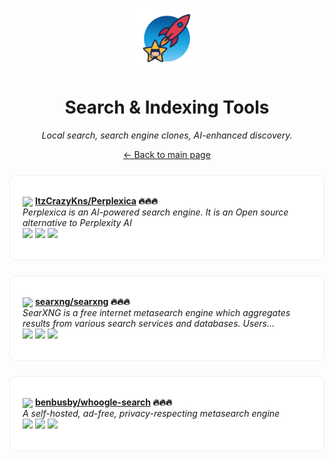 <p align="center"><img src="../assets/awesome-logo.png" width="100" alt="Awesome Repos"/></p>
<h1 align="center">Search & Indexing Tools</h1>
<p align="center"><i>Local search, search engine clones, AI-enhanced discovery.</i></p>

<p align="center"><a href="../README.md">← Back to main page</a></p>

<div align="left" style="border:1px solid #eee; border-radius:10px; padding:18px 20px; margin:24px 0; background:#fff;">

<img src="https://avatars.githubusercontent.com/u/95534749?v=4" width="32" style="vertical-align:middle;"/> <strong><a href="https://github.com/ItzCrazyKns/Perplexica">ItzCrazyKns/Perplexica</a> 🔥🔥🔥</strong><br/>
<em>Perplexica is an AI-powered search engine. It is an Open source alternative to Perplexity AI</em><br/>
<span>
<a href="https://github.com/ItzCrazyKns/Perplexica/stargazers"><img src="https://img.shields.io/github/stars/ItzCrazyKns/Perplexica?style=flat-square&labelColor=343b41"></a>
<a href="https://github.com/ItzCrazyKns/Perplexica/network/members"><img src="https://img.shields.io/github/forks/ItzCrazyKns/Perplexica?style=flat-square&labelColor=343b41"></a>
<a href="https://github.com/ItzCrazyKns/Perplexica/commits"><img src="https://img.shields.io/github/last-commit/ItzCrazyKns/Perplexica?style=flat-square&labelColor=343b41"></a>
</span>
</div>

<div align="left" style="border:1px solid #eee; border-radius:10px; padding:18px 20px; margin:24px 0; background:#fff;">

<img src="https://avatars.githubusercontent.com/u/80454229?v=4" width="32" style="vertical-align:middle;"/> <strong><a href="https://github.com/searxng/searxng">searxng/searxng</a> 🔥🔥🔥</strong><br/>
<em>SearXNG is a free internet metasearch engine which aggregates results from various search services and databases. Users...</em><br/>
<span>
<a href="https://github.com/searxng/searxng/stargazers"><img src="https://img.shields.io/github/stars/searxng/searxng?style=flat-square&labelColor=343b41"></a>
<a href="https://github.com/searxng/searxng/network/members"><img src="https://img.shields.io/github/forks/searxng/searxng?style=flat-square&labelColor=343b41"></a>
<a href="https://github.com/searxng/searxng/commits"><img src="https://img.shields.io/github/last-commit/searxng/searxng?style=flat-square&labelColor=343b41"></a>
</span>
</div>

<div align="left" style="border:1px solid #eee; border-radius:10px; padding:18px 20px; margin:24px 0; background:#fff;">

<img src="https://avatars.githubusercontent.com/u/33362396?v=4" width="32" style="vertical-align:middle;"/> <strong><a href="https://github.com/benbusby/whoogle-search">benbusby/whoogle-search</a> 🔥🔥🔥</strong><br/>
<em>A self-hosted, ad-free, privacy-respecting metasearch engine</em><br/>
<span>
<a href="https://github.com/benbusby/whoogle-search/stargazers"><img src="https://img.shields.io/github/stars/benbusby/whoogle-search?style=flat-square&labelColor=343b41"></a>
<a href="https://github.com/benbusby/whoogle-search/network/members"><img src="https://img.shields.io/github/forks/benbusby/whoogle-search?style=flat-square&labelColor=343b41"></a>
<a href="https://github.com/benbusby/whoogle-search/commits"><img src="https://img.shields.io/github/last-commit/benbusby/whoogle-search?style=flat-square&labelColor=343b41"></a>
</span>
</div>

